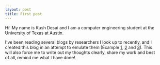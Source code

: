 ```yaml
---
layout: post
title: First post
---
```


Hi! My name is Kush Desai and I am a computer engineering student at the University of Texas at Austin. 

I've been reading several blogs by researchers I look up to recently, and I created this blog in an attempt to emulate them (Example [1](https://jxyzabc.blogspot.com), [2](http://karpathy.github.io) and [3](https://scottaaronson.blog)). This will also force me to write out my thoughts clearly, share my work and best of all, remind me what I have done!

<!-- ![_config.yml]({{ site.baseurl }}/images/config.png) -->
